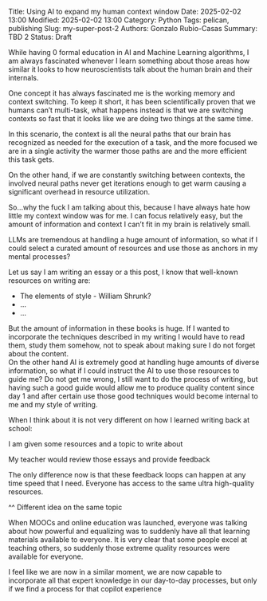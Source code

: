 Title: Using AI to expand my human context window
Date: 2025-02-02 13:00
Modified: 2025-02-02 13:00
Category: Python
Tags: pelican, publishing
Slug: my-super-post-2
Authors: Gonzalo Rubio-Casas
Summary: TBD 2
Status: Draft

While having 0 formal education in AI and Machine Learning algorithms, I am always fascinated whenever I learn something about those areas how similar it looks to how neuroscientists talk about the human brain and their internals.

One concept it has always fascinated me is the working memory and context switching. To keep it short, it has been scientifically proven that we humans can’t multi-task, what happens instead is that we are switching contexts so fast that it looks like we are doing two things at the same time.

In this scenario, the context is all the neural paths that our brain has recognized as needed for the execution of a task, and the more focused we are in a single activity the warmer those paths are and the more efficient this task gets.

On the other hand, if we are constantly switching between contexts, the involved neural paths never get iterations enough to get warm causing a significant overhead in resource utilization.

So…why the fuck I am talking about this, because I have always hate how little my context window was for me. I can focus relatively easy, but the amount of information and context I can’t fit in my brain is relatively small.

LLMs are tremendous at handling a huge amount of information, so what if I could select a curated amount of resources and use those as anchors in my mental processes?

Let us say I am writing an essay or a this post, I know that well-known resources on writing are:

- The elements of style - William Shrunk?
- …
- …

But the amount of information in these books is huge. If I wanted to incorporate the techniques described in my writing I would have to read them, study them somehow, not to speak about making sure I do not forget about the content.  
On the other hand AI is extremely good at handling huge amounts of diverse information, so what if I could instruct the AI to use those resources to guide me? Do not get me wrong, I still want to do the process of writing, but having such a good guide would allow me to produce quality content since day 1 and after certain use those good techniques would become internal to me and my style of writing.

When I think about it is not very different on how I learned writing back at school:

I am given some resources and a topic to write about

My teacher would review those essays and provide feedback

The only difference now is that these feedback loops can happen at any time speed that I need. Everyone has access to the same ultra high-quality resources.

^^ Different idea on the same topic

When MOOCs and online education was launched, everyone was talking about how powerful and equalizing was to suddenly have all that learning materials available to everyone. It is very clear that some people excel at teaching others, so suddenly those extreme quality resources were available for everyone.

I feel like we are now in a similar moment, we are now capable to incorporate all that expert knowledge in our day-to-day processes, but only if we find a process for that copilot experience